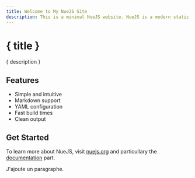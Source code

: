 ```yaml
---
title: Welcome to My NueJS Site
description: This is a minimal NueJS website. NueJS is a modern static site generator that makes it easy to create fast, beautiful websites.
---
```


# { title }

{ description }

## Features

- Simple and intuitive
- Markdown support
- YAML configuration
- Fast build times
- Clean output

## Get Started

To learn more about NueJS, visit [nuejs.org](https://nuejs.org) and particullary the [documentation](https://nuejs.org/docs/) part.

J'ajoute un paragraphe.
